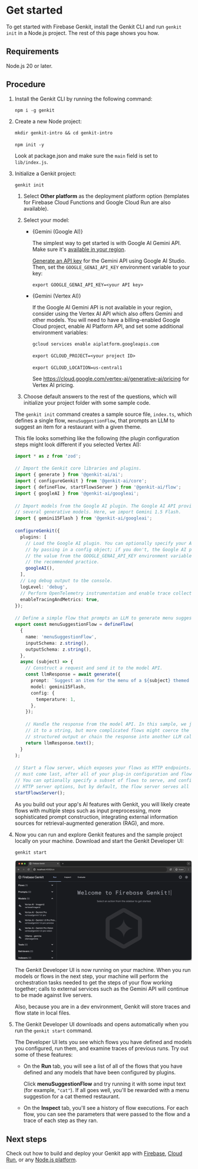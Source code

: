 # Get started

To get started with Firebase Genkit, install the Genkit CLI and run
`genkit init` in a Node.js project. The rest of this page shows you how.

## Requirements

Node.js 20 or later.

## Procedure

1.  Install the Genkit CLI by running the following command:

    ```posix-terminal
    npm i -g genkit
    ```

1.  Create a new Node project:

    ```posix-terminal
    mkdir genkit-intro && cd genkit-intro

    npm init -y
    ```

    Look at package.json and make sure the `main` field is set to
    `lib/index.js`.

1.  Initialize a Genkit project:

    ```posix-terminal
    genkit init
    ```

    1. Select **Other platform** as the deployment platform option (templates for
       Firebase Cloud Functions and Google Cloud Run are also available).

    1. Select your model:

       - {Gemini (Google AI)}

         The simplest way to get started is with Google AI Gemini API. Make sure
         it's
         [available in your region](https://ai.google.dev/available_regions).

         [Generate an API key](https://aistudio.google.com/app/apikey) for the
         Gemini API using Google AI Studio. Then, set the `GOOGLE_GENAI_API_KEY`
         environment variable to your key:

         ```posix-terminal
         export GOOGLE_GENAI_API_KEY=<your API key>
         ```

       - {Gemini (Vertex AI)}

         If the Google AI Gemini API is not available in your region, consider
         using the Vertex AI API which also offers Gemini and other models. You
         will need to have a billing-enabled Google Cloud project, enable AI
         Platform API, and set some additional environment variables:

         ```posix-terminal
         gcloud services enable aiplatform.googleapis.com

         export GCLOUD_PROJECT=<your project ID>

         export GCLOUD_LOCATION=us-central1
         ```

         See https://cloud.google.com/vertex-ai/generative-ai/pricing for Vertex AI pricing.

    1. Choose default answers to the rest of the questions, which will
       initialize your project folder with some sample code.

    The `genkit init` command creates a sample source file, `index.ts`, which
    defines a single flow, `menuSuggestionFlow`, that prompts an LLM to suggest
    an item for a restaurant with a given theme.

    This file looks something like the following (the plugin configuration steps
    might look different if you selected Vertex AI):

    ```ts
    import * as z from 'zod';

    // Import the Genkit core libraries and plugins.
    import { generate } from '@genkit-ai/ai';
    import { configureGenkit } from '@genkit-ai/core';
    import { defineFlow, startFlowsServer } from '@genkit-ai/flow';
    import { googleAI } from '@genkit-ai/googleai';

    // Import models from the Google AI plugin. The Google AI API provides access to
    // several generative models. Here, we import Gemini 1.5 Flash.
    import { gemini15Flash } from '@genkit-ai/googleai';

    configureGenkit({
      plugins: [
        // Load the Google AI plugin. You can optionally specify your API key
        // by passing in a config object; if you don't, the Google AI plugin uses
        // the value from the GOOGLE_GENAI_API_KEY environment variable, which is
        // the recommended practice.
        googleAI(),
      ],
      // Log debug output to tbe console.
      logLevel: 'debug',
      // Perform OpenTelemetry instrumentation and enable trace collection.
      enableTracingAndMetrics: true,
    });

    // Define a simple flow that prompts an LLM to generate menu suggestions.
    export const menuSuggestionFlow = defineFlow(
      {
        name: 'menuSuggestionFlow',
        inputSchema: z.string(),
        outputSchema: z.string(),
      },
      async (subject) => {
        // Construct a request and send it to the model API.
        const llmResponse = await generate({
          prompt: `Suggest an item for the menu of a ${subject} themed restaurant`,
          model: gemini15Flash,
          config: {
            temperature: 1,
          },
        });

        // Handle the response from the model API. In this sample, we just convert
        // it to a string, but more complicated flows might coerce the response into
        // structured output or chain the response into another LLM call, etc.
        return llmResponse.text();
      }
    );

    // Start a flow server, which exposes your flows as HTTP endpoints. This call
    // must come last, after all of your plug-in configuration and flow definitions.
    // You can optionally specify a subset of flows to serve, and configure some
    // HTTP server options, but by default, the flow server serves all defined flows.
    startFlowsServer();
    ```

    As you build out your app's AI features with Genkit, you will likely
    create flows with multiple steps such as input preprocessing, more
    sophisticated prompt construction, integrating external information
    sources for retrieval-augmented generation (RAG), and more.

1.  Now you can run and explore Genkit features and the sample project locally
    on your machine. Download and start the Genkit Developer UI:

    ```posix-terminal
    genkit start
    ```

    <img src="resources/welcome_to_genkit_developer_ui.png" alt="Welcome to Genkit Developer UI" class="screenshot attempt-right">

    The Genkit Developer UI is now running on your machine. When you run models
    or flows in the next step, your machine will perform the orchestration tasks
    needed to get the steps of your flow working together; calls to external
    services such as the Gemini API will continue to be made against live
    servers.

    Also, because you are in a dev environment, Genkit will store traces and
    flow state in local files.

1.  The Genkit Developer UI downloads and opens automatically when you run the
    `genkit start` command.

    The Developer UI lets you see which flows you have defined and models you
    configured, run them, and examine traces of previous runs. Try out some of
    these features:

    - On the **Run** tab, you will see a list of all of the flows that you have
      defined and any models that have been configured by plugins.

      Click **menuSuggestionFlow** and try running it with some input text (for example,
      `"cat"`). If all goes well, you'll be rewarded with a menu suggestion for a cat
      themed restaurant.

    - On the **Inspect** tab, you'll see a history of flow executions. For each
      flow, you can see the parameters that were passed to the flow and a
      trace of each step as they ran.

## Next steps

Check out how to build and deploy your Genkit app with [Firebase](firebase.md),
[Cloud Run](cloud-run.md), or any [Node.js platform](deploy-node.md).
